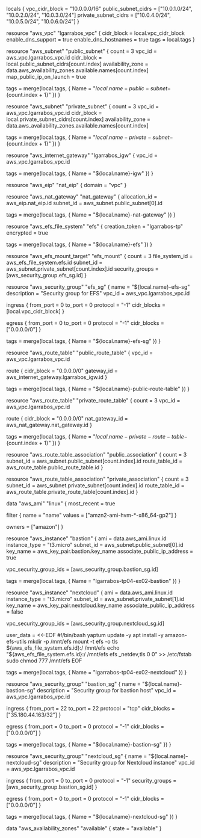 locals {
  vpc_cidr_block       = "10.0.0.0/16"
  public_subnet_cidrs  = ["10.0.1.0/24", "10.0.2.0/24", "10.0.3.0/24"]
  private_subnet_cidrs = ["10.0.4.0/24", "10.0.5.0/24", "10.0.6.0/24"]
}

resource "aws_vpc" "lgarrabos_vpc" {
  cidr_block           = local.vpc_cidr_block
  enable_dns_support   = true
  enable_dns_hostnames = true
  tags                 = local.tags
}

resource "aws_subnet" "public_subnet" {
  count                   = 3
  vpc_id                  = aws_vpc.lgarrabos_vpc.id
  cidr_block              = local.public_subnet_cidrs[count.index]
  availability_zone       = data.aws_availability_zones.available.names[count.index]
  map_public_ip_on_launch = true

  tags = merge(local.tags, {
    Name = "${local.name}-public-subnet-${count.index + 1}"
  })
}

resource "aws_subnet" "private_subnet" {
  count             = 3
  vpc_id            = aws_vpc.lgarrabos_vpc.id
  cidr_block        = local.private_subnet_cidrs[count.index]
  availability_zone = data.aws_availability_zones.available.names[count.index]

  tags = merge(local.tags, {
    Name = "${local.name}-private-subnet-${count.index + 1}"
  })
}

resource "aws_internet_gateway" "lgarrabos_igw" {
  vpc_id = aws_vpc.lgarrabos_vpc.id

  tags = merge(local.tags, {
    Name = "${local.name}-igw"
  })
}

resource "aws_eip" "nat_eip" {
  domain = "vpc"
}

resource "aws_nat_gateway" "nat_gateway" {
  allocation_id = aws_eip.nat_eip.id
  subnet_id     = aws_subnet.public_subnet[0].id

  tags = merge(local.tags, {
    Name = "${local.name}-nat-gateway"
  })
}

resource "aws_efs_file_system" "efs" {
  creation_token = "lgarrabos-tp"
  encrypted = true

  tags = merge(local.tags, {
    Name = "${local.name}-efs"
  })
}

resource "aws_efs_mount_target" "efs_mount" {
  count           = 3
  file_system_id  = aws_efs_file_system.efs.id
  subnet_id       = aws_subnet.private_subnet[count.index].id
  security_groups = [aws_security_group.efs_sg.id]
}

resource "aws_security_group" "efs_sg" {
  name        = "${local.name}-efs-sg"
  description = "Security group for EFS"
  vpc_id      = aws_vpc.lgarrabos_vpc.id

  ingress {
    from_port   = 0
    to_port     = 0
    protocol    = "-1"
    cidr_blocks = [local.vpc_cidr_block]
  }

  egress {
    from_port   = 0
    to_port     = 0
    protocol    = "-1"
    cidr_blocks = ["0.0.0.0/0"]
  }

  tags = merge(local.tags, {
    Name = "${local.name}-efs-sg"
  })
}

resource "aws_route_table" "public_route_table" {
  vpc_id = aws_vpc.lgarrabos_vpc.id

  route {
    cidr_block = "0.0.0.0/0"
    gateway_id = aws_internet_gateway.lgarrabos_igw.id
  }

  tags = merge(local.tags, {
    Name = "${local.name}-public-route-table"
  })
}

resource "aws_route_table" "private_route_table" {
  count  = 3
  vpc_id = aws_vpc.lgarrabos_vpc.id

  route {
    cidr_block = "0.0.0.0/0"
    nat_gateway_id = aws_nat_gateway.nat_gateway.id
  }

  tags = merge(local.tags, {
    Name = "${local.name}-private-route-table-${count.index + 1}"
  })
}

resource "aws_route_table_association" "public_association" {
  count          = 3
  subnet_id      = aws_subnet.public_subnet[count.index].id
  route_table_id = aws_route_table.public_route_table.id
}

resource "aws_route_table_association" "private_association" {
  count          = 3
  subnet_id      = aws_subnet.private_subnet[count.index].id
  route_table_id = aws_route_table.private_route_table[count.index].id
}

data "aws_ami" "linux" {
  most_recent = true

  filter {
    name   = "name"
    values = ["amzn2-ami-hvm-*-x86_64-gp2"]
  }

  owners = ["amazon"]
}

resource "aws_instance" "bastion" {
  ami                         = data.aws_ami.linux.id
  instance_type               = "t3.micro"
  subnet_id                   = aws_subnet.public_subnet[0].id
  key_name                    = aws_key_pair.bastion.key_name
  associate_public_ip_address = true

  vpc_security_group_ids = [aws_security_group.bastion_sg.id]

  tags = merge(local.tags, {
    Name = "lgarrabos-tp04-ex02-bastion"
  })
}

resource "aws_instance" "nextcloud" {
  ami                         = data.aws_ami.linux.id
  instance_type               = "t3.micro"
  subnet_id                   = aws_subnet.private_subnet[1].id
  key_name                    = aws_key_pair.nextcloud.key_name
  associate_public_ip_address = false

  vpc_security_group_ids = [aws_security_group.nextcloud_sg.id]

  user_data = <<-EOF
#!/bin/bash
yaptum update -y
apt install -y amazon-efs-utils
mkdir -p /mnt/efs
mount -t efs -o tls ${aws_efs_file_system.efs.id}:/ /mnt/efs
echo "${aws_efs_file_system.efs.id}:/ /mnt/efs efs _netdev,tls 0 0" >> /etc/fstab
sudo chmod 777 /mnt/efs
EOF

  tags = merge(local.tags, {
    Name = "lgarrabos-tp04-ex02-nextcloud"
  })
}


resource "aws_security_group" "bastion_sg" {
  name        = "${local.name}-bastion-sg"
  description = "Security group for bastion host"
  vpc_id      = aws_vpc.lgarrabos_vpc.id

  ingress {
    from_port   = 22
    to_port     = 22
    protocol    = "tcp"
    cidr_blocks = ["35.180.44.163/32"]
  }

  egress {
    from_port   = 0
    to_port     = 0
    protocol    = "-1"
    cidr_blocks = ["0.0.0.0/0"]
  }

  tags = merge(local.tags, {
    Name = "${local.name}-bastion-sg"
  })
}

resource "aws_security_group" "nextcloud_sg" {
  name        = "${local.name}-nextcloud-sg"
  description = "Security group for Nextcloud instance"
  vpc_id      = aws_vpc.lgarrabos_vpc.id

  ingress {
    from_port       = 0
    to_port         = 0
    protocol        = "-1"
    security_groups = [aws_security_group.bastion_sg.id]
  }

  egress {
    from_port   = 0
    to_port     = 0
    protocol    = "-1"
    cidr_blocks = ["0.0.0.0/0"]
  }

  tags = merge(local.tags, {
    Name = "${local.name}-nextcloud-sg"
  })
}

data "aws_availability_zones" "available" {
  state = "available"
}